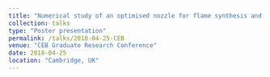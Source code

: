 ```yaml
---
title: "Numerical study of an optimised nozzle for flame synthesis and deposition of TiO2 nanoparticles"
collection: talks
type: "Poster presentation"
permalink: /talks/2018-04-25-CEB
venue: "CEB Graduate Research Conference"
date: 2018-04-25
location: "Cambridge, UK"
---
```

